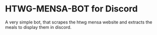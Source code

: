 # HTWG-MENSA-BOT for Discord

A very simple bot, that scrapes the htwg mensa website and extracts the meals to display them in discord.